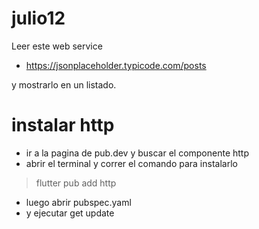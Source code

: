 # julio12

Leer este web service

* https://jsonplaceholder.typicode.com/posts

y mostrarlo en un listado.

# instalar http

* ir a la pagina de pub.dev y buscar el componente http
* abrir el terminal y correr el comando para instalarlo

>  flutter pub add http

* luego abrir pubspec.yaml
* y ejecutar get update
